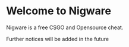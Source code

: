 # Welcome to Nigware

Nigware is a free CSGO and Opensource cheat.

Further notices will be added in the future
